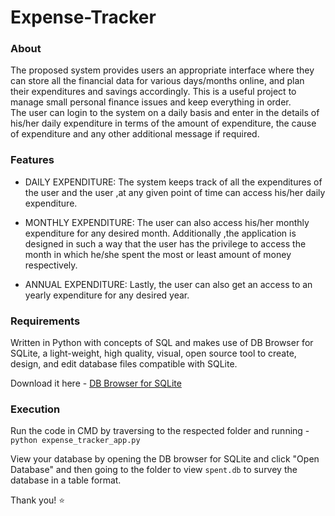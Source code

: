 # Expense-Tracker

### About
The proposed system provides users an appropriate interface where they can store all the financial data for various days/months online, and plan their expenditures and savings accordingly. This is a useful project to manage small personal finance issues and keep everything in order. <br>
The user can login to the system on a daily basis and enter in the details of his/her daily expenditure in terms of the amount of expenditure, the cause of expenditure and any other additional message if required.

### Features 

- DAILY EXPENDITURE: 
The system keeps track of all the expenditures of the user and the user ,at any given point of time can access his/her daily expenditure.

- MONTHLY EXPENDITURE:
The user can also access his/her monthly expenditure for any desired month. Additionally ,the application is designed in such a way that the user has the privilege to access the month in which he/she spent the most or least amount of money respectively.

- ANNUAL EXPENDITURE:
Lastly, the user can also get an access to an yearly expenditure for any desired year.

### Requirements
Written in Python with concepts of SQL and makes use of DB Browser for SQLite, a light-weight, high quality, visual, open source tool to create, design, and edit database files compatible with SQLite.

Download it here - [DB Browser for SQLite](https://sqlitebrowser.org/dl/)

### Execution
Run the code in CMD by traversing to the respected folder and running - <br>
```python expense_tracker_app.py```

View your database by opening the DB browser for SQLite and click "Open Database" and then going to the folder to view `spent.db` to survey the database in a table format.

Thank you! :star:

